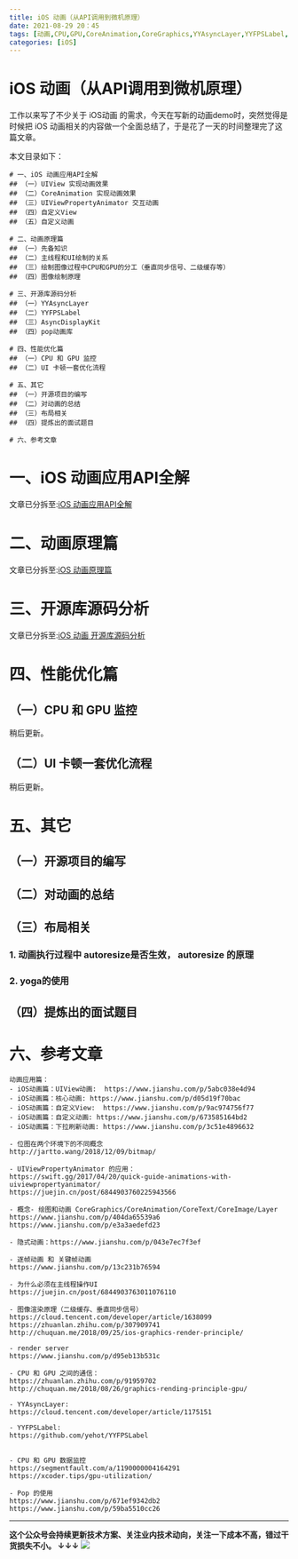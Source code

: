 ```yaml
---
title: iOS 动画（从API调用到微机原理）
date: 2021-08-29 20：45
tags: [动画,CPU,GPU,CoreAnimation,CoreGraphics,YYAsyncLayer,YYFPSLabel,AsyncDisplayKit,pop,卡顿,优化]
categories: [iOS]
---
```


# iOS 动画（从API调用到微机原理）

工作以来写了不少关于 iOS动画 的需求，今天在写新的动画demo时，突然觉得是时候把 iOS 动画相关的内容做一个全面总结了，于是花了一天的时间整理完了这篇文章。

本文目录如下：

```
# 一、iOS 动画应用API全解
## （一）UIView 实现动画效果
## （二）CoreAnimation 实现动画效果
## （三）UIViewPropertyAnimator 交互动画
## （四）自定义View
## （五）自定义动画

# 二、动画原理篇
## （一）先备知识
## （二）主线程和UI绘制的关系
## （三）绘制图像过程中CPU和GPU的分工（垂直同步信号、二级缓存等）
## （四）图像绘制原理

# 三、开源库源码分析
## （一）YYAsyncLayer
## （二）YYFPSLabel
## （三）AsyncDisplayKit
## （四）pop动画库

# 四、性能优化篇
## （一）CPU 和 GPU 监控
## （二）UI 卡顿一套优化流程

# 五、其它
## （一）开源项目的编写
## （二）对动画的总结
## （三）布局相关
## （四）提炼出的面试题目

# 六、参考文章

```

# 一、iOS 动画应用API全解

文章已分拆至:[iOS 动画应用API全解](https://bninecoding.com/ios-dong-hua-ying-yong-api-quan-jie.html)

# 二、动画原理篇

文章已分拆至:[iOS 动画原理篇](https://bninecoding.com/ios-dong-hua-yuan-li-pian.html)

# 三、开源库源码分析

文章已分拆至:[iOS 动画 开源库源码分析](https://bninecoding.com/ios-dong-hua-kai-yuan-ku-yuan-ma-fen-xi.html)

# 四、性能优化篇

## （一）CPU 和 GPU 监控

稍后更新。

## （二）UI 卡顿一套优化流程

稍后更新。

# 五、其它

## （一）开源项目的编写

## （二）对动画的总结

## （三）布局相关

### 1. 动画执行过程中 autoresize是否生效， autoresize 的原理

### 2. yoga的使用

## （四）提炼出的面试题目

# 六、参考文章

```
动画应用篇：
- iOS动画篇：UIView动画:  https://www.jianshu.com/p/5abc038e4d94
- iOS动画篇：核心动画: https://www.jianshu.com/p/d05d19f70bac
- iOS动画篇：自定义View:  https://www.jianshu.com/p/9ac974756f77
- iOS动画篇：自定义动画: https://www.jianshu.com/p/673585164bd2
- iOS动画篇：下拉刷新动画: https://www.jianshu.com/p/3c51e4896632

- 位图在两个环境下的不同概念
http://jartto.wang/2018/12/09/bitmap/

- UIViewPropertyAnimator 的应用：
https://swift.gg/2017/04/20/quick-guide-animations-with-uiviewpropertyanimator/
https://juejin.cn/post/6844903760225943566

- 概念- 绘图和动画 CoreGraphics/CoreAnimation/CoreText/CoreImage/Layer
https://www.jianshu.com/p/404da65539a6
https://www.jianshu.com/p/e3a3aedefd23

- 隐式动画：https://www.jianshu.com/p/043e7ec7f3ef

- 逐帧动画 和 关键帧动画
https://www.jianshu.com/p/13c231b76594

- 为什么必须在主线程操作UI
https://juejin.cn/post/6844903763011076110

- 图像渲染原理（二级缓存、垂直同步信号）
https://cloud.tencent.com/developer/article/1638099
https://zhuanlan.zhihu.com/p/307909741
http://chuquan.me/2018/09/25/ios-graphics-render-principle/

- render server 
https://www.jianshu.com/p/d95eb13b531c

- CPU 和 GPU 之间的通信：
https://zhuanlan.zhihu.com/p/91959702
http://chuquan.me/2018/08/26/graphics-rending-principle-gpu/

- YYAsyncLayer:
https://cloud.tencent.com/developer/article/1175151

- YYFPSLabel:
https://github.com/yehot/YYFPSLabel


- CPU 和 GPU 数据监控
https://segmentfault.com/a/1190000004164291
https://xcoder.tips/gpu-utilization/

- Pop 的使用
https://www.jianshu.com/p/671ef9342db2
https://www.jianshu.com/p/59ba5510cc26
```

------
**这个公众号会持续更新技术方案、关注业内技术动向，关注一下成本不高，错过干货损失不小。
↓↓↓**
![](https://tva1.sinaimg.cn/large/e6c9d24egy1gzzmv1p67mj21bi0hcwgh.jpg)